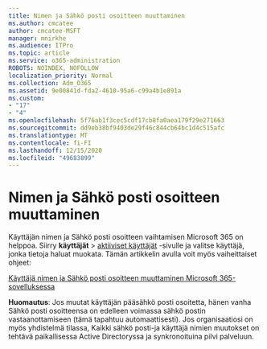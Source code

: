 ```yaml
---
title: Nimen ja Sähkö posti osoitteen muuttaminen
ms.author: cmcatee
author: cmcatee-MSFT
manager: mnirkhe
ms.audience: ITPro
ms.topic: article
ms.service: o365-administration
ROBOTS: NOINDEX, NOFOLLOW
localization_priority: Normal
ms.collection: Adm_O365
ms.assetid: 9e00841d-fda2-4610-95a6-c99a4b1e891a
ms.custom:
- "17"
- "4"
ms.openlocfilehash: 5f76ab1f3cec5cdf17cb8fa0aea179f29e271663
ms.sourcegitcommit: dd9eb38bf9403de29f46c844cb64bc1d4c515afc
ms.translationtype: MT
ms.contentlocale: fi-FI
ms.lasthandoff: 12/15/2020
ms.locfileid: "49683899"
---
```

# <a name="change-a-name-and-email-address"></a>Nimen ja Sähkö posti osoitteen muuttaminen

Käyttäjän nimen ja Sähkö posti osoitteen vaihtamisen Microsoft 365 on helppoa. Siirry **käyttäjät** \> [aktiiviset käyttäjät](https://go.microsoft.com/fwlink/p/?linkid=834822) -sivulle ja valitse käyttäjä, jonka tietoja haluat muokata. Tämän artikkelin avulla voit myös vaiheittaiset ohjeet:
  
[Käyttäjä nimen ja Sähkö posti osoitteen muuttaminen Microsoft 365-sovelluksessa](https://docs.microsoft.com/microsoft-365/admin/add-users/change-a-user-name-and-email-address)
  
 **Huomautus**: Jos muutat käyttäjän pääsähkö posti osoitetta, hänen vanha Sähkö posti osoitteensa on edelleen voimassa sähkö postin vastaanottamiseen (tämä tapahtuu automaattisesti). Jos organisaatiosi on myös yhdistelmä tilassa, Kaikki sähkö posti-ja käyttäjä nimien muutokset on tehtävä paikallisessa Active Directoryssa ja synkronoituina pilvi palveluun.